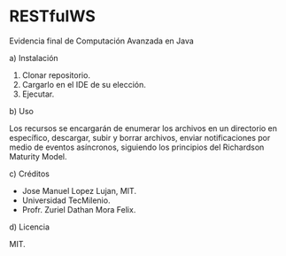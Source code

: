 # RESTfulWS
Evidencia final de Computación Avanzada en Java

a) Instalación

1. Clonar repositorio.
2. Cargarlo en el IDE de su elección.
3. Ejecutar.

b) Uso

Los recursos se encargarán de enumerar los archivos en un directorio en específico, descargar, subir y borrar archivos, enviar notificaciones por medio de eventos asíncronos, siguiendo los principios del Richardson Maturity Model.

c) Créditos

- Jose Manuel Lopez Lujan, MIT.
- Universidad TecMilenio.
- Profr. Zuriel Dathan Mora Felix.

d) Licencia

MIT.
